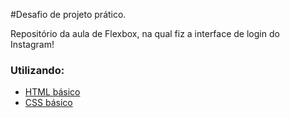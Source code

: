 #Desafio de projeto prático.

Repositório da aula de Flexbox, na qual fiz a interface de login do Instagram!

### Utilizando:

* [HTML básico](https://www.w3schools.com/html/)
* [CSS básico](https://developer.mozilla.org/pt-BR/docs/Web/CSS)
